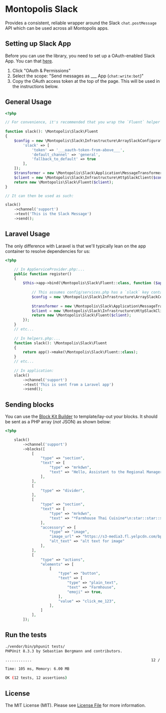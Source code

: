 # Montopolis Slack #

Provides a consistent, reliable wrapper around the Slack `chat.postMessage` API which can be used across all Montopolis apps.

## Setting up Slack App ##

Before you can use the library, you need to set up a OAuth-enabled Slack App. You can that [here](https://api.slack.com/apps).
 
1. Click "OAuth & Permissions"
1. Select the scope: "Send messages as ___ App (`chat:write:bot`)"
1. Copy the OAuth access token at the top of the page. This will be used in the instructions below.

## General Usage ##

```php
<?php

// For convenience, it's recommended that you wrap the `Fluent` helper in a global function: 
 
function slack(): \Montopolis\Slack\Fluent 
{
    $config = new \Montopolis\Slack\Infrastructure\ArraySlackConfigurationRepository([
        'slack' => [
            'token' => '___oauth-token-from-above___', 
            'default_channel' => 'general',
            'fallback_to_default' => true
        ],
    ]);
    $transformer = new \Montopolis\Slack\Application\MessageTransformer();
    $client = new \Montopolis\Slack\Infrastructure\HttpSlackClient($config, $transformer);
    return new \Montopolis\Slack\Fluent($client);
}

// It can then be used as such:

slack()
    ->channel('support')
    ->text('This is the Slack Message')
    ->send();
```

## Laravel Usage ##

The only difference with Laravel is that we'll typically lean on the app container to resolve dependencies for us:

```php
<?php

    // In AppServiceProvider.php:...
    public function register()
    {
        $this->app->bind(\Montopolis\Slack\Fluent::class, function ($app) {
            
            // This assumes config/services.php has a `slack` key containing `token` and `default_channel`:
            $config = new \Montopolis\Slack\Infrastructure\ArraySlackConfigurationRepository(config('services'));
            
            $transformer = new \Montopolis\Slack\Application\MessageTransformer();
            $client = new \Montopolis\Slack\Infrastructure\HttpSlackClient($config, $transformer);
            return new \Montopolis\Slack\Fluent($client);
        });
    }
    // etc...
    
    // In helpers.php:...
    function slack(): \Montopolis\Slack\Fluent 
    {
        return app()->make(\Montopolis\Slack\Fluent::class);
    }
    // etc...
    
    // In application:
    slack()
        ->channel('support')
        ->text('This is sent from a Laravel app')
        ->send();
```

## Sending blocks

You can use the [Block Kit Builder](https://api.slack.com/tools/block-kit-builder) to template/lay-out your blocks. It should be sent as a PHP array (_not_ JSON) as shown below: 

```php
<?php

    slack()
        ->channel('support')
        ->blocks([
            [
                "type" => "section",
                "text" => [
                    "type" => "mrkdwn",
                    "text" => "Hello, Assistant to the Regional Manager Dwight! *Michael Scott* wants to know where you'd like to take the Paper Company investors to dinner tonight.\n\n *Please select a restaurant:*"
                ],
            ],
            [
                "type" => "divider",
            ],
            [
                "type" => "section",
                "text" => [
                    "type" => "mrkdwn",
                    "text" => "*Farmhouse Thai Cuisine*\n:star::star::star::star: 1528 reviews\n They do have some vegan options, like the roti and curry, plus they have a ton of salad stuff and noodles can be ordered without meat!! They have something for everyone here"
                ],
                "accessory" => [
                    "type" => "image",
                    "image_url" => "https://s3-media3.fl.yelpcdn.com/bphoto/c7ed05m9lC2EmA3Aruue7A/o.jpg",
                    "alt_text" => "alt text for image"
                ],
            ],
            [
                "type" => "actions",
                "elements" => [
                    [
                        "type" => "button",
                        "text" => [
                            "type" => "plain_text",
                            "text" => "Farmhouse",
                            "emoji" => true,
                        ],
                        "value" => "click_me_123",
                    ],
                ]
            ],
        ]);
```

## Run the tests

```bash
./vendor/bin/phpunit tests/
PHPUnit 8.3.3 by Sebastian Bergmann and contributors.

............                                                      12 / 12 (100%)

Time: 105 ms, Memory: 6.00 MB

OK (12 tests, 12 assertions)
```

## License

The MIT License (MIT). Please see [License File](LICENSE.md) for more information.